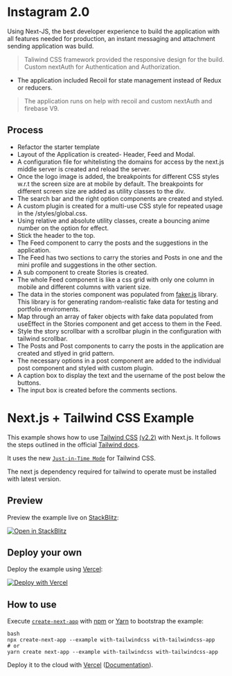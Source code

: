 # Instagram 2.0

Using Next-JS, the best developer experience to build the application with all features needed for production, an instant messaging and attachment sending application was build.

> Taliwind CSS framework provided the responsive design for the build.
> Custom nextAuth for Authentication and Authorization.

- The application included Recoil for state management instead of Redux or reducers.

> The application runs on help with recoil and custom nextAuth and firebase V9.

## Process

- Refactor the starter template
- Layout of the Application is created- Header, Feed and Modal.
- A configuration file for whitelisting the domains for access by the next.js middle server is created and reload the server.
- Once the logo image is added, the breakpoints for different CSS styles w.r.t the screen size are at mobile by default. The breakpoints for different screen size are added as utility classes to the div.
- The search bar and the right option components are created and styled.
- A custom plugin is created for a multi-use CSS style for repeated usage in the /styles/global.css.
- Using relative and absolute utility classes, create a bouncing anime number on the option for effect.
- Stick the header to the top.
- The Feed component to carry the posts and the suggestions in the application.
- The Feed has two sections to carry the stories and Posts in one and the mini profile and suggestions in the other section.
- A sub component to create Stories is created.
- The whole Feed component is like a css grid with only one column in mobile and different columns with varient size.
- The data in the stories component was populated from [faker.js](https://github.com/marak/Faker.js/) library. This library is for generating random-realistic fake data for testing and portfolio enviroments.
- Map through an array of faker objects with fake data populated from useEffect in the Stories component and get access to them in the Feed.
- Style the story scrollbar with a scrollbar plugin in the configuration with tailwind scrollbar.
- The Posts and Post components to carry the posts in the application are created and stlyed in grid pattern.
- The necessary options in a post component are added to the individual post component and styled with custom plugin.
- A caption box to display the text and the username of the post below the buttons.
- The input box is created before the comments sections.

# Next.js + Tailwind CSS Example

This example shows how to use [Tailwind CSS](https://tailwindcss.com/) [(v2.2)](https://blog.tailwindcss.com/tailwindcss-2-2) with Next.js. It follows the steps outlined in the official [Tailwind docs](https://tailwindcss.com/docs/guides/nextjs).

It uses the new [`Just-in-Time Mode`](https://tailwindcss.com/docs/just-in-time-mode) for Tailwind CSS.

The next js dependency required for tailwind to operate must be installed with latest version.

## Preview

Preview the example live on [StackBlitz](http://stackblitz.com/):

[![Open in StackBlitz](https://developer.stackblitz.com/img/open_in_stackblitz.svg)](https://stackblitz.com/github/vercel/next.js/tree/canary/examples/with-tailwindcss)

## Deploy your own

Deploy the example using [Vercel](https://vercel.com?utm_source=github&utm_medium=readme&utm_campaign=next-example):

[![Deploy with Vercel](https://vercel.com/button)](https://vercel.com/new/git/external?repository-url=https://github.com/vercel/next.js/tree/canary/examples/with-tailwindcss&project-name=with-tailwindcss&repository-name=with-tailwindcss)

## How to use

Execute [`create-next-app`](https://github.com/vercel/next.js/tree/canary/packages/create-next-app) with [npm](https://docs.npmjs.com/cli/init) or [Yarn](https://yarnpkg.com/lang/en/docs/cli/create/) to bootstrap the example:

```
bash
npx create-next-app --example with-tailwindcss with-tailwindcss-app
# or
yarn create next-app --example with-tailwindcss with-tailwindcss-app
```

Deploy it to the cloud with [Vercel](https://vercel.com/new?utm_source=github&utm_medium=readme&utm_campaign=next-example) ([Documentation](https://nextjs.org/docs/deployment)).
